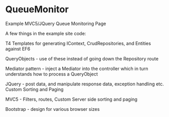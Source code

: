 # QueueMonitor
Example MVC5/JQuery Queue Monitoring Page

A few things in the example site code:

T4 Templates for generating IContext, CrudRepositories, and Entities against EF6 

QueryObjects - use of these instead of going down the Repository route

Mediator pattern - inject a Mediator into the controller which in turn understands how to process a QueryObject

JQuery - post data, and manipulate response data, exception handling etc. Custom Sorting and Paging

MVC5 - Filters, routes, Custom Server side sorting and paging

Bootstrap - design for various browser sizes



